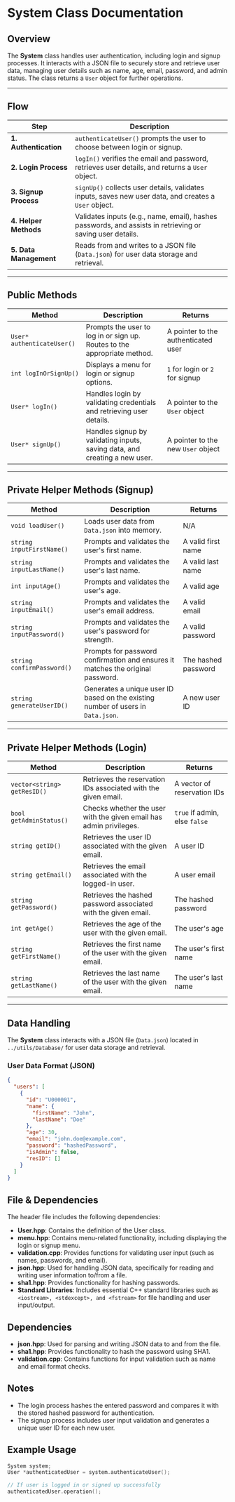 # **System Class Documentation**

## **Overview**

The **System** class handles user authentication, including login and signup processes. It interacts with a JSON file to securely store and retrieve user data, managing user details such as name, age, email, password, and admin status. The class returns a `User` object for further operations.

---

## **Flow**

| **Step**               | **Description**                                                                                           |
| ---------------------- | --------------------------------------------------------------------------------------------------------- |
| **1. Authentication**  | `authenticateUser()` prompts the user to choose between login or signup.                                  |
| **2. Login Process**   | `logIn()` verifies the email and password, retrieves user details, and returns a `User` object.           |
| **3. Signup Process**  | `signUp()` collects user details, validates inputs, saves new user data, and creates a `User` object.     |
| **4. Helper Methods**  | Validates inputs (e.g., name, email), hashes passwords, and assists in retrieving or saving user details. |
| **5. Data Management** | Reads from and writes to a JSON file (`Data.json`) for user data storage and retrieval.                   |

---

## **Public Methods**

| **Method**                 | **Description**                                                            | **Returns**                         |
| -------------------------- | -------------------------------------------------------------------------- | ----------------------------------- |
| `User* authenticateUser()` | Prompts the user to log in or sign up. Routes to the appropriate method.   | A pointer to the authenticated user |
| `int logInOrSignUp()`      | Displays a menu for login or signup options.                               | `1` for login or `2` for signup     |
| `User* logIn()`            | Handles login by validating credentials and retrieving user details.       | A pointer to the `User` object      |
| `User* signUp()`           | Handles signup by validating inputs, saving data, and creating a new user. | A pointer to the new `User` object  |

---

## **Private Helper Methods (Signup)**

| **Method**                 | **Description**                                                                  | **Returns**         |
| -------------------------- | -------------------------------------------------------------------------------- | ------------------- |
| `void loadUser()`          | Loads user data from `Data.json` into memory.                                    | N/A                 |
| `string inputFirstName()`  | Prompts and validates the user's first name.                                     | A valid first name  |
| `string inputLastName()`   | Prompts and validates the user's last name.                                      | A valid last name   |
| `int inputAge()`           | Prompts and validates the user's age.                                            | A valid age         |
| `string inputEmail()`      | Prompts and validates the user's email address.                                  | A valid email       |
| `string inputPassword()`   | Prompts and validates the user's password for strength.                          | A valid password    |
| `string confirmPassword()` | Prompts for password confirmation and ensures it matches the original password.  | The hashed password |
| `string generateUserID()`  | Generates a unique user ID based on the existing number of users in `Data.json`. | A new user ID       |

---

## **Private Helper Methods (Login)**

| **Method**                  | **Description**                                                    | **Returns**                   |
| --------------------------- | ------------------------------------------------------------------ | ----------------------------- |
| `vector<string> getResID()` | Retrieves the reservation IDs associated with the given email.     | A vector of reservation IDs   |
| `bool getAdminStatus()`     | Checks whether the user with the given email has admin privileges. | `true` if admin, else `false` |
| `string getID()`            | Retrieves the user ID associated with the given email.             | A user ID                     |
| `string getEmail()`         | Retrieves the email associated with the logged-in user.            | A user email                  |
| `string getPassword()`      | Retrieves the hashed password associated with the given email.     | The hashed password           |
| `int getAge()`              | Retrieves the age of the user with the given email.                | The user's age                |
| `string getFirstName()`     | Retrieves the first name of the user with the given email.         | The user's first name         |
| `string getLastName()`      | Retrieves the last name of the user with the given email.          | The user's last name          |

---

## **Data Handling**

The **System** class interacts with a JSON file (`Data.json`) located in `../utils/Database/` for user data storage and retrieval.

### **User Data Format (JSON)**

```json
{
  "users": [
    {
      "id": "U000001",
      "name": {
        "firstName": "John",
        "lastName": "Doe"
      },
      "age": 30,
      "email": "john.doe@example.com",
      "password": "hashedPassword",
      "isAdmin": false,
      "resID": []
    }
  ]
}
```

## File & Dependencies

The header file includes the following dependencies:

- **User.hpp**: Contains the definition of the User class.
- **menu.hpp**: Contains menu-related functionality, including displaying the login or signup menu.
- **validation.cpp**: Provides functions for validating user input (such as names, passwords, and email).
- **json.hpp**: Used for handling JSON data, specifically for reading and writing user information to/from a file.
- **sha1.hpp**: Provides functionality for hashing passwords.
- **Standard Libraries**: Includes essential C++ standard libraries such as `<iostream>, <stdexcept>, and <fstream>` for file handling and user input/output.

## Dependencies

- **json.hpp**: Used for parsing and writing JSON data to and from the file.
- **sha1.hpp**: Provides functionality to hash the password using SHA1.
- **validation.cpp**: Contains functions for input validation such as name and email format checks.

## Notes

- The login process hashes the entered password and compares it with the stored hashed password for authentication.
- The signup process includes user input validation and generates a unique user ID for each new user.

## Example Usage

```cpp
System system;
User *authenticatedUser = system.authenticateUser();

// If user is logged in or signed up successfully
authenticatedUser.operation();
```
